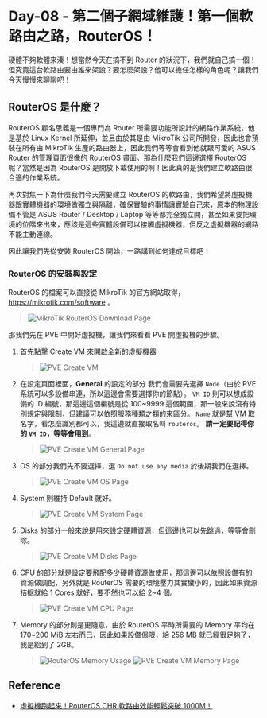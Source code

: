# Day-08 - 第二個子網域維護！第一個軟路由之路，RouterOS！

硬體不夠軟體來湊！想當然今天在搞不到 Router 的狀況下，我們就自己搞一個！但究竟這台軟路由要由誰來架設？要怎麼架設？他可以擔任怎樣的角色呢？讓我們今天慢慢來聊聊吧！

## RouterOS 是什麼？

RouterOS 顧名思義是一個專門為 Router 所需要功能所設計的網路作業系統，他是基於 Linux Kernel 所延伸，並且由於其是由 MikroTik 公司所開發，因此也會預裝在所有由 MikroTik 生產的路由器上，因此我們等等會看到他就跟可愛的 ASUS Router 的管理頁面很像的 RouterOS 畫面。那為什麼我們這邊選擇 RouterOS 呢？當然是因為 RouterOS 是開放下載使用的啊！因此真的是我們建立軟路由很合適的作業系統。

再次對焦一下為什麼我們今天需要建立 RouterOS 的軟路由，我們希望將虛擬機器跟實體機器的環境做獨立與隔離，確保實驗的事情讓實驗自己來，原本的物理設備不管是 ASUS Router / Desktop / Laptop 等等都完全獨立開，甚至如果要把環境的位階來出來，應該是這些實體設備可以接觸虛擬機器，但反之虛擬機器的網路不能主動連線。

因此讓我們先從安裝 RouterOS 開始，一路講到如何達成目標吧！

### RouterOS 的安裝與設定

RouterOS 的檔案可以直接從 MikroTik 的官方網站取得，https://mikrotik.com/software 。

> ![MikroTik RouterOS Download Page](https://raw.githubusercontent.com/fdff87554/iThome-Ironman/main/2023/%E8%AA%92%EF%BC%8C%E6%83%B3%E4%B8%8D%E5%88%B0%E6%9C%89%E4%B8%80%E5%A4%A9%E6%90%9E%E6%87%82%E7%B6%B2%E8%B7%AF%E6%98%AF%E5%9B%A0%E7%82%BA%E5%AE%BF%E8%88%8D%E5%AD%B8%E9%95%B7%E9%80%BC%E6%88%91%E7%9A%84QQ%EF%BC%8130%E5%A4%A9%E7%9A%84%E5%AE%BF%E8%88%8D%E7%B6%B2%E8%B7%AF%E6%9E%B6%E8%A8%AD/Images/MikroTik-RouterOS-Download-Page.png)

那我們先在 PVE 中開好虛擬機，讓我們來看看 PVE 開虛擬機的步驟。

1. 首先點擊 Create VM 來開啟全新的虛擬機器
   > ![PVE Create VM](https://raw.githubusercontent.com/fdff87554/iThome-Ironman/main/2023/%E8%AA%92%EF%BC%8C%E6%83%B3%E4%B8%8D%E5%88%B0%E6%9C%89%E4%B8%80%E5%A4%A9%E6%90%9E%E6%87%82%E7%B6%B2%E8%B7%AF%E6%98%AF%E5%9B%A0%E7%82%BA%E5%AE%BF%E8%88%8D%E5%AD%B8%E9%95%B7%E9%80%BC%E6%88%91%E7%9A%84QQ%EF%BC%8130%E5%A4%A9%E7%9A%84%E5%AE%BF%E8%88%8D%E7%B6%B2%E8%B7%AF%E6%9E%B6%E8%A8%AD/Images/PVE-Create-VM.png)
2. 在設定頁面裡面，**General** 的設定的部分
   我們會需要先選擇 `Node`（由於 PVE 系統可以多設備串連，所以這邊會需要選擇你的節點）。
   `VM ID` 則可以想成設備的 ID 編號，那這邊這個編號是從 100~9999 這個範圍，那一般來說沒有特別規定與限制，但建議可以依照服務種類之類的來區分。
   `Name` 就是幫 VM 取名字，看怎麼識別都可以，我這邊就直接取名叫 `routeros`。
   **請一定要記得你的 `VM ID`，等等會用到**。
   > ![PVE Create VM General Page](https://raw.githubusercontent.com/fdff87554/iThome-Ironman/main/2023/%E8%AA%92%EF%BC%8C%E6%83%B3%E4%B8%8D%E5%88%B0%E6%9C%89%E4%B8%80%E5%A4%A9%E6%90%9E%E6%87%82%E7%B6%B2%E8%B7%AF%E6%98%AF%E5%9B%A0%E7%82%BA%E5%AE%BF%E8%88%8D%E5%AD%B8%E9%95%B7%E9%80%BC%E6%88%91%E7%9A%84QQ%EF%BC%8130%E5%A4%A9%E7%9A%84%E5%AE%BF%E8%88%8D%E7%B6%B2%E8%B7%AF%E6%9E%B6%E8%A8%AD/Images/PVE-Create-VM-General-Page.png)
3. OS 的部分我們先不要選擇，選 `Do not use any media` 於後期我們在選擇。
   > ![PVE Create VM OS Page](https://raw.githubusercontent.com/fdff87554/iThome-Ironman/main/2023/%E8%AA%92%EF%BC%8C%E6%83%B3%E4%B8%8D%E5%88%B0%E6%9C%89%E4%B8%80%E5%A4%A9%E6%90%9E%E6%87%82%E7%B6%B2%E8%B7%AF%E6%98%AF%E5%9B%A0%E7%82%BA%E5%AE%BF%E8%88%8D%E5%AD%B8%E9%95%B7%E9%80%BC%E6%88%91%E7%9A%84QQ%EF%BC%8130%E5%A4%A9%E7%9A%84%E5%AE%BF%E8%88%8D%E7%B6%B2%E8%B7%AF%E6%9E%B6%E8%A8%AD/Images/PVE-Create-VM-OS-Page.png)
4. System 則維持 Default 就好。
   > ![PVE Create VM System Page](https://raw.githubusercontent.com/fdff87554/iThome-Ironman/main/2023/%E8%AA%92%EF%BC%8C%E6%83%B3%E4%B8%8D%E5%88%B0%E6%9C%89%E4%B8%80%E5%A4%A9%E6%90%9E%E6%87%82%E7%B6%B2%E8%B7%AF%E6%98%AF%E5%9B%A0%E7%82%BA%E5%AE%BF%E8%88%8D%E5%AD%B8%E9%95%B7%E9%80%BC%E6%88%91%E7%9A%84QQ%EF%BC%8130%E5%A4%A9%E7%9A%84%E5%AE%BF%E8%88%8D%E7%B6%B2%E8%B7%AF%E6%9E%B6%E8%A8%AD/Images/PVE-Create-VM-System-Page.png)
5. Disks 的部分一般來說是用來設定硬體資源，但這邊也可以先跳過，等等會刪除。
   > ![PVE Create VM Disks Page](https://raw.githubusercontent.com/fdff87554/iThome-Ironman/main/2023/%E8%AA%92%EF%BC%8C%E6%83%B3%E4%B8%8D%E5%88%B0%E6%9C%89%E4%B8%80%E5%A4%A9%E6%90%9E%E6%87%82%E7%B6%B2%E8%B7%AF%E6%98%AF%E5%9B%A0%E7%82%BA%E5%AE%BF%E8%88%8D%E5%AD%B8%E9%95%B7%E9%80%BC%E6%88%91%E7%9A%84QQ%EF%BC%8130%E5%A4%A9%E7%9A%84%E5%AE%BF%E8%88%8D%E7%B6%B2%E8%B7%AF%E6%9E%B6%E8%A8%AD/Images/PVE-Create-VM-Disks-Page.png)
6. CPU 的部分就是設定要飛配多少硬體資源做使用，那這邊可以依照設備有的資源做調配，另外就是 RouterOS 需要的環境壓力其實蠻小的，因此如果資源拮据就給 1 Cores 就好，要不然也可以給 2~4 個。
   > ![PVE Create VM CPU Page](https://raw.githubusercontent.com/fdff87554/iThome-Ironman/main/2023/%E8%AA%92%EF%BC%8C%E6%83%B3%E4%B8%8D%E5%88%B0%E6%9C%89%E4%B8%80%E5%A4%A9%E6%90%9E%E6%87%82%E7%B6%B2%E8%B7%AF%E6%98%AF%E5%9B%A0%E7%82%BA%E5%AE%BF%E8%88%8D%E5%AD%B8%E9%95%B7%E9%80%BC%E6%88%91%E7%9A%84QQ%EF%BC%8130%E5%A4%A9%E7%9A%84%E5%AE%BF%E8%88%8D%E7%B6%B2%E8%B7%AF%E6%9E%B6%E8%A8%AD/Images/PVE-Create-VM-CPU-Page.png)
7. Memory 的部分則是更隨意，由於 RouterOS 平時所需要的 Memory 平均在 170~200 MiB 左右而已，因此如果設備侷限，給 256 MB 就已經很足夠了，我是給到了 2GB。
   > ![RouterOS Memory Usage](https://raw.githubusercontent.com/fdff87554/iThome-Ironman/main/2023/%E8%AA%92%EF%BC%8C%E6%83%B3%E4%B8%8D%E5%88%B0%E6%9C%89%E4%B8%80%E5%A4%A9%E6%90%9E%E6%87%82%E7%B6%B2%E8%B7%AF%E6%98%AF%E5%9B%A0%E7%82%BA%E5%AE%BF%E8%88%8D%E5%AD%B8%E9%95%B7%E9%80%BC%E6%88%91%E7%9A%84QQ%EF%BC%8130%E5%A4%A9%E7%9A%84%E5%AE%BF%E8%88%8D%E7%B6%B2%E8%B7%AF%E6%9E%B6%E8%A8%AD/Images/RouterOS-Memory-Usage.png)
   > ![PVE Create VM Memory Page](https://raw.githubusercontent.com/fdff87554/iThome-Ironman/main/2023/%E8%AA%92%EF%BC%8C%E6%83%B3%E4%B8%8D%E5%88%B0%E6%9C%89%E4%B8%80%E5%A4%A9%E6%90%9E%E6%87%82%E7%B6%B2%E8%B7%AF%E6%98%AF%E5%9B%A0%E7%82%BA%E5%AE%BF%E8%88%8D%E5%AD%B8%E9%95%B7%E9%80%BC%E6%88%91%E7%9A%84QQ%EF%BC%8130%E5%A4%A9%E7%9A%84%E5%AE%BF%E8%88%8D%E7%B6%B2%E8%B7%AF%E6%9E%B6%E8%A8%AD/Images/PVE-Create-VM-Memory-Page.png)





## Reference

- [虛擬機跑起來！RouterOS CHR 軟路由效能輕鬆突破 1000M！](https://www.jkg.tw/p2531/)
